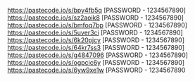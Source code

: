 https://pastecode.io/s/bpy4fb5q
[PASSWORD - 1234567890]
https://pastecode.io/s/sz2aoik8
[PASSWORD - 1234567890]
https://pastecode.io/s/bmfoq7bp
[PASSWORD - 1234567890]
https://pastecode.io/s/5uver3ci
[PASSWORD - 1234567890]
https://pastecode.io/s/6k20pjcy
[PASSWORD - 1234567890]
https://pastecode.io/s/64kr7ss3
[PASSWORD - 1234567890]
https://pastecode.io/s/g4847096
[PASSWORD - 1234567890]
https://pastecode.io/s/ogpcic6y
[PASSWORD - 1234567890]
https://pastecode.io/s/6yw9xe1w
[PASSWORD - 1234567890

